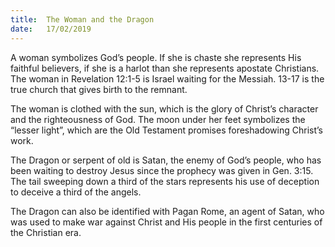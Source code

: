 ```yaml
---
title:  The Woman and the Dragon
date:   17/02/2019
---
```


A woman symbolizes God’s people. If she is chaste she represents His faithful believers, if she is a harlot than she represents apostate Christians. The woman in Revelation 12:1-5 is Israel waiting for the Messiah. 13-17 is the true church that gives birth to the remnant.

The woman is clothed with the sun, which is the glory of Christ’s character and the righteousness of God. The moon under her feet symbolizes the “lesser light”, which are the Old Testament promises foreshadowing Christ’s work.

The Dragon or serpent of old is Satan, the enemy of God’s people, who has been waiting to destroy Jesus since the prophecy was given in Gen. 3:15. The tail sweeping down a third of the stars represents his use of deception to deceive a third of the angels.

The Dragon can also be identified with Pagan Rome, an agent of Satan, who was used to make war against Christ and His people in the first centuries of the Christian era.
